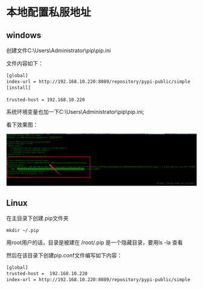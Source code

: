 # 本地配置私服地址

## windows

创建文件C:\Users\Administrator\pip\pip.ini

文件内容如下：

```
[global]
index-url = http://192.168.10.220:8089/repository/pypi-public/simple
[install]

trusted-host = 192.168.10.220
```

系统环境变量也加一下C:\Users\Administrator\pip\pip.ini;

看下效果图：

![20190505-010240](../../images/20190505-010240.png)

## Linux

在主目录下创建.pip文件夹

```
mkdir ~/.pip
```

用root用户的话，目录是被建在 /root/.pip 是一个隐藏目录，要用ls -la 查看

然后在该目录下创建pip.conf文件编写如下内容：

```
[global]
trusted-host =  192.168.10.220
index-url = http://192.168.10.220:8089/repository/pypi-public/simple
```